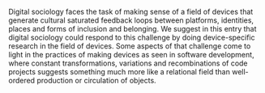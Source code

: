 Digital sociology faces the task of making sense of a field of devices that generate cultural saturated feedback loops between platforms, identities, places and forms of inclusion and belonging. We suggest in this entry that digital sociology could respond to this challenge by doing device-specific research in the field of devices. Some aspects of that challenge come to light in the practices of making devices as seen in software development, where constant transformations, variations and recombinations of code projects suggests something much more like a relational field than well-ordered production or circulation of objects. 
